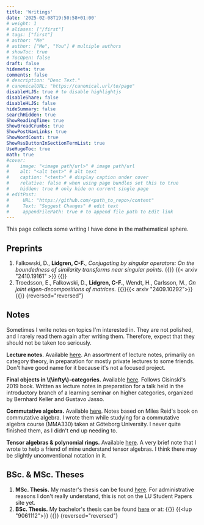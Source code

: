 ```yaml
---
title: 'Writings'
date: '2025-02-08T19:50:58+01:00'
# weight: 1
# aliases: ["/first"]
# tags: ["first"]
# author: "Me"
# author: ["Me", "You"] # multiple authors
# showToc: true
# TocOpen: false
draft: false
hidemeta: true
comments: false
# description: "Desc Text."
# canonicalURL: "https://canonical.url/to/page"
disableHLJS: true # to disable highlightjs
disableShare: false
disableHLJS: false
hideSummary: false
searchHidden: true
ShowReadingTime: true
ShowBreadCrumbs: true
ShowPostNavLinks: true
ShowWordCount: true
ShowRssButtonInSectionTermList: true
UseHugoToc: true
math: true
#cover:
#    image: "<image path/url>" # image path/url
#    alt: "<alt text>" # alt text
#    caption: "<text>" # display caption under cover
#    relative: false # when using page bundles set this to true
#    hidden: true # only hide on current single page
# editPost:
#     URL: "https://github.com/<path_to_repo>/content"
#     Text: "Suggest Changes" # edit text
#     appendFilePath: true # to append file path to Edit link
---
```


This page collects some writing I have done in the mathematical sphere.

## Preprints

1. Falkowski, D., **Lidgren, C-F.**, _Conjugating by singular operators: On the boundedness of similarity transforms near singular points._
{{<badges>}} {{< arxiv "2410.19161" >}} {{</badges>}}
1. Troedsson, E., Falkowski, D., **Lidgren, C-F.**, Wendt, H., Carlsson, M., _On joint eigen-decompositions of matrices._
{{<badges>}}{{< arxiv "2409.10292">}}{{</badges>}}
{reversed="reversed"}

## Notes
Sometimes I write notes on topics I'm interested in. They are not polished, and I rarely read them again after writing them. Therefore, expect that they should not be taken too seriously.

**Lecture notes.** Available [here](/writings/lectures.pdf). An assortment of lecture notes, primarily on category theory, in preparation for mostly private lectures
to some friends. Don't have good name for it because it's not a focused project.

**Final objects in \\(\infty\\)-categories.** Available [here](/writing/higher-categories-learning-seminar-2025-01-15.pdf). Follows Cisinski's 2019 book. Written as lecture notes in
preparation for a talk held in the introductory branch of a learning seminar on higher categories, organized by Bernhard Keller and Gustavo Jasso.

**Commutative algebra.** Available [here](/writings/mma330-notes.pdf). Notes based on Miles Reid's book on commutative algebra. I wrote them while studying for a commutative algebra course (MMA330) taken at Göteborg University.
I never quite finished them, as I didn't end up needing to.

**Tensor algebras & polynomial rings.** Available [here](/writings/tensor-algebra.pdf). A very brief note that I wrote to help a friend of mine understand tensor algebras. I think there may be slightly unconventional
notation in it.

## BSc. & MSc. Theses

1. **MSc. Thesis.** My master's thesis can be found [here](/writings/masters-thesis.pdf). For administrative reasons I don't really understand, this is not on the LU Student Papers site yet.
1. **BSc. Thesis.** My bachelor's thesis can be found [here](/writings/bachelors-thesis.pdf) or at: {{<badges>}} {{<lup "9061112">}} {{</badges>}}
{reversed="reversed"}